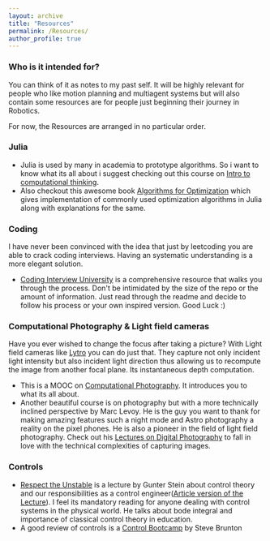```yaml
---
layout: archive
title: "Resources"
permalink: /Resources/
author_profile: true
---
```

### Who is it intended for?
You can think of it as notes to my past self. It will be highly relevant for people who like motion planning and multiagent systems but will also contain some resources are for people just beginning their journey in Robotics.

For now, the Resources are arranged in no particular order.

### Julia 
* Julia is used by many in academia to prototype algorithms. So i want to know what its all about i suggest checking out this course on [Intro to computational thinking](https://computationalthinking.mit.edu/Spring21/).  
* Also checkout this awesome book [Algorithms for Optimization](https://algorithmsbook.com/optimization) which gives implementation of commonly used optimization algorithms in Julia along with explanations for the same.

### Coding
I have never been convinced with the idea that just by leetcoding you are able to crack coding interviews. Having an systematic understanding is a more elegant solution.   
* [Coding Interview University](https://github.com/jwasham/coding-interview-university) is a comprehensive resource that walks you through the process. Don't be intimidated by the size of the repo or the amount of information. Just read through the readme and decide to follow his process or your own inspired version. Good Luck :) 

### Computational Photography & Light field cameras
Have you ever wished to change the focus after taking a picture? With Light field cameras like [Lytro]( https://en.wikipedia.org/wiki/Lytro)  you can do just that. They capture not only incident light intensity but also incident light direction thus allowing us to recompute the image from another focal plane. Its instantaneous depth computation.
* This is a  MOOC on [Computational Photography]( https://www.udacity.com/course/computational-photography--ud955). It introduces you to what its all about.   
* Another beautiful course is on photography but with a more technically inclined perspective by Marc Levoy. He is the guy you want to thank for making amazing features such a night mode and Astro photography a reality on the pixel phones. He is also a pioneer in the field of light field photography. Check out his [Lectures on Digital Photography](https://sites.google.com/site/marclevoylectures/home) to fall in love with the technical complexities of capturing images.

### Controls
* [Respect the Unstable](https://www.youtube.com/watch?v=9Lhu31X94V4&ab_channel=engineeringhistory) is a lecture by Gunter Stein about control theory and our responsibilities as a control engineer([Article version of the Lecture](https://drive.google.com/file/d/1GSehpwxxonx-AkCn5gAO1kyxIM99FuQM/view?usp=sharing)). I feel its mandatory reading for anyone dealing with control systems in the physical world. He talks about bode integral and importance of classical control theory in education.  
* A good review of controls is a [Control Bootcamp]( https://www.youtube.com/watch?v=Pi7l8mMjYVE&list=PLMrJAkhIeNNR20Mz-VpzgfQs5zrYi085m&ab_channel=SteveBrunton) by Steve Brunton
